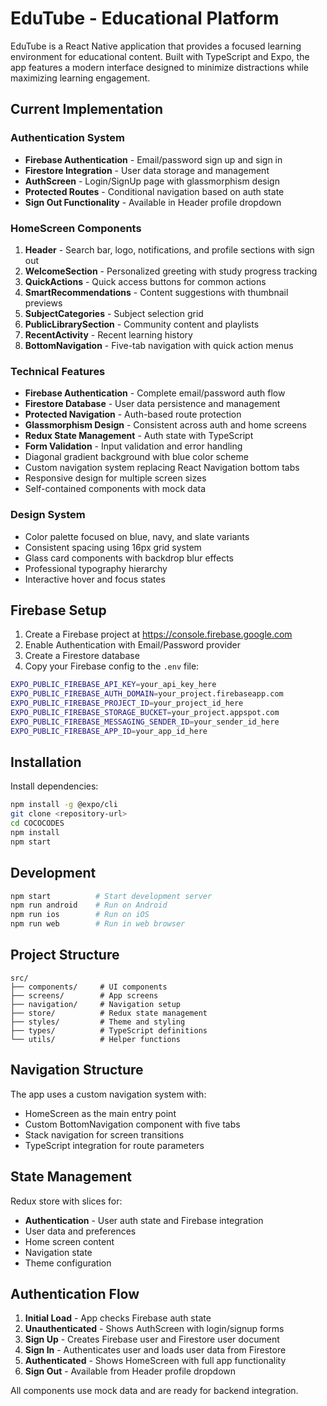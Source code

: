 # EduTube - Educational Platform

EduTube is a React Native application that provides a focused learning environment for educational content. Built with TypeScript and Expo, the app features a modern interface designed to minimize distractions while maximizing learning engagement.

## Current Implementation

### Authentication System

- **Firebase Authentication** - Email/password sign up and sign in
- **Firestore Integration** - User data storage and management
- **AuthScreen** - Login/SignUp page with glassmorphism design
- **Protected Routes** - Conditional navigation based on auth state
- **Sign Out Functionality** - Available in Header profile dropdown

### HomeScreen Components

1. **Header** - Search bar, logo, notifications, and profile sections with sign out
2. **WelcomeSection** - Personalized greeting with study progress tracking
3. **QuickActions** - Quick access buttons for common actions
4. **SmartRecommendations** - Content suggestions with thumbnail previews
5. **SubjectCategories** - Subject selection grid
6. **PublicLibrarySection** - Community content and playlists
7. **RecentActivity** - Recent learning history
8. **BottomNavigation** - Five-tab navigation with quick action menus

### Technical Features

- **Firebase Authentication** - Complete email/password auth flow
- **Firestore Database** - User data persistence and management  
- **Protected Navigation** - Auth-based route protection
- **Glassmorphism Design** - Consistent across auth and home screens
- **Redux State Management** - Auth state with TypeScript
- **Form Validation** - Input validation and error handling
- Diagonal gradient background with blue color scheme
- Custom navigation system replacing React Navigation bottom tabs
- Responsive design for multiple screen sizes
- Self-contained components with mock data

### Design System

- Color palette focused on blue, navy, and slate variants
- Consistent spacing using 16px grid system
- Glass card components with backdrop blur effects
- Professional typography hierarchy
- Interactive hover and focus states

## Firebase Setup

1. Create a Firebase project at https://console.firebase.google.com
2. Enable Authentication with Email/Password provider
3. Create a Firestore database
4. Copy your Firebase config to the `.env` file:

```bash
EXPO_PUBLIC_FIREBASE_API_KEY=your_api_key_here
EXPO_PUBLIC_FIREBASE_AUTH_DOMAIN=your_project.firebaseapp.com
EXPO_PUBLIC_FIREBASE_PROJECT_ID=your_project_id_here
EXPO_PUBLIC_FIREBASE_STORAGE_BUCKET=your_project.appspot.com
EXPO_PUBLIC_FIREBASE_MESSAGING_SENDER_ID=your_sender_id_here
EXPO_PUBLIC_FIREBASE_APP_ID=your_app_id_here
```

## Installation

Install dependencies:

```bash
npm install -g @expo/cli
git clone <repository-url>
cd COCOCODES
npm install
npm start
```

## Development

```bash
npm start          # Start development server
npm run android    # Run on Android
npm run ios        # Run on iOS
npm run web        # Run in web browser
```

## Project Structure

```
src/
├── components/     # UI components
├── screens/        # App screens
├── navigation/     # Navigation setup
├── store/          # Redux state management
├── styles/         # Theme and styling
├── types/          # TypeScript definitions
└── utils/          # Helper functions
```

## Navigation Structure

The app uses a custom navigation system with:
- HomeScreen as the main entry point
- Custom BottomNavigation component with five tabs
- Stack navigation for screen transitions
- TypeScript integration for route parameters

## State Management

Redux store with slices for:
- **Authentication** - User auth state and Firebase integration
- User data and preferences
- Home screen content
- Navigation state
- Theme configuration

## Authentication Flow

1. **Initial Load** - App checks Firebase auth state
2. **Unauthenticated** - Shows AuthScreen with login/signup forms
3. **Sign Up** - Creates Firebase user and Firestore user document
4. **Sign In** - Authenticates user and loads user data from Firestore
5. **Authenticated** - Shows HomeScreen with full app functionality
6. **Sign Out** - Available from Header profile dropdown

All components use mock data and are ready for backend integration.
